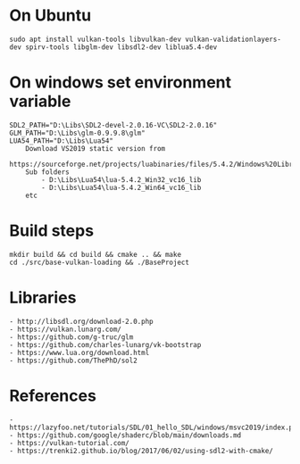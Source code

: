 
# On Ubuntu

    sudo apt install vulkan-tools libvulkan-dev vulkan-validationlayers-dev spirv-tools libglm-dev libsdl2-dev liblua5.4-dev



# On windows set environment variable 

    SDL2_PATH="D:\Libs\SDL2-devel-2.0.16-VC\SDL2-2.0.16"
    GLM_PATH="D:\Libs\glm-0.9.9.8\glm"
    LUA54_PATH="D:\Libs\Lua54"
        Download VS2019 static version from
            https://sourceforge.net/projects/luabinaries/files/5.4.2/Windows%20Libraries/Static/
        Sub folders
            - D:\Libs\Lua54\lua-5.4.2_Win32_vc16_lib
            - D:\Libs\Lua54\lua-5.4.2_Win64_vc16_lib
        etc



# Build steps

    mkdir build && cd build && cmake .. && make
    cd ./src/base-vulkan-loading && ./BaseProject



# Libraries

    - http://libsdl.org/download-2.0.php
    - https://vulkan.lunarg.com/
    - https://github.com/g-truc/glm
    - https://github.com/charles-lunarg/vk-bootstrap
    - https://www.lua.org/download.html
    - https://github.com/ThePhD/sol2



# References

    - https://lazyfoo.net/tutorials/SDL/01_hello_SDL/windows/msvc2019/index.php
    - https://github.com/google/shaderc/blob/main/downloads.md
    - https://vulkan-tutorial.com/
    - https://trenki2.github.io/blog/2017/06/02/using-sdl2-with-cmake/



